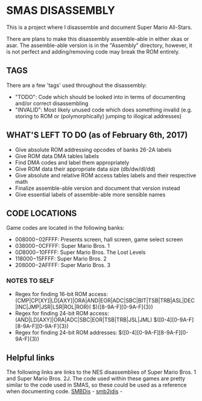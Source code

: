 # SMAS DISASSEMBLY
This is a project where I disassemble and document Super Mario All-Stars.

There are plans to make this disassembly assemble-able in either xkas or asar. The assemble-able version is in the "Assembly" directory, however, it is not perfect and adding/removing code may break the ROM entirely.

## TAGS
There are a few 'tags' used throughout the disassembly:
- "TODO": Code which should be looked into in terms of documenting and/or correct disassembling
- "INVALID": Most likely unused code which does something invalid (e.g. storing to ROM or (polymorphically) jumping to illogical addresses)

## WHAT'S LEFT TO DO (as of February 6th, 2017)
- Give absolute ROM addressing opcodes of banks 26-2A labels
- Give ROM data DMA tables labels
- Find DMA codes and label them appropriately
- Give ROM data their appropriate data size (db/dw/dl/dd)
- Give absolute and relative ROM access tables labels and their respective math
- Finalize assemble-able version and document that version instead
- Give essential labels of assemble-able more sensible names

## CODE LOCATIONS
Game codes are located in the following banks:
- $008000-$02FFFF: Presents screen, hall screen, game select screen
- $038000-$0CFFFF: Super Mario Bros. 1
- $0D8000-$10FFFF: Super Mario Bros. The Lost Levels
- $118000-$15FFFF: Super Mario Bros. 2
- $208000-$2AFFFF: Super Mario Bros. 3

### NOTES TO SELF
- Regex for finding 16-bit ROM access: (CMP|CP[XY]|LD[AXY]|ORA|AND|EOR|ADC|SBC|BIT|TSB|TRB|ASL|DEC|INC|JMP|JSR|LSR|ROL|ROR)( \$)([8-9A-F][0-9A-F]{3})
- Regex for finding 24-bit ROM access: (AND|LD[AXY]|ORA|ADC|SBC|EOR|TSB|TRB|JSL|JML) \$([0-4][0-9A-F][8-9A-F][0-9A-F]{3})
- Regex for finding 24-bit ROM addresses: \$([0-4][0-9A-F][8-9A-F][0-9A-F]{3})

## Helpful links
The following links are links to the NES disassemblies of Super Mario Bros. 1 and Super Mario Bros. 2J. The code used within these games are pretty similar to the code used in SMAS, so these could be used as a reference when documenting code.
[SMBDis](https://www.romhacking.net/documents/344/) - 
[smb2jdis](https://www.romhacking.net/documents/653/) - 